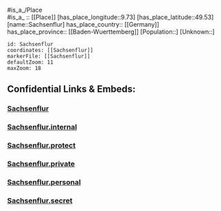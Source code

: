 ﻿---
location: [49.53,9.73] 
mapzoom: [7,12] 
mapmarker: city 
type: City
tags:
- geo/City


SpocWebEntityId: 33868
isDeleted: false
confidential: public

---
#is_a_/Place  
#is_a_ :: [[Place]] 
[has_place_longitude::9.73] 
[has_place_latitude::49.53] 
[name::Sachsenflur] 
has_place_country:: [[Germany]]  
has_place_province:: [[Baden-Wuerttemberg]] 
[Population::] 
[Unknown::] 


```leaflet
id: Sachsenflur
coordinates: [[Sachsenflur]] 
markerFile: [[Sachsenflur]] 
defaultZoom: 11 
maxZoom: 18
```


## Confidential Links & Embeds: 

### [Sachsenflur](/_public/Earth/Continent/Europe/Europe~Central/Germany/Germany~West/Baden-Wuerttemberg/counties~BW/Main-Tauber-Kreis/cities~Main-Tauber/Lauda-Königshofen/boroughs~Lauda-Königshofen/Sachsenflur.md) 

### [Sachsenflur.internal](/_internal/Earth/Continent/Europe/Europe~Central/Germany/Germany~West/Baden-Wuerttemberg/counties~BW/Main-Tauber-Kreis/cities~Main-Tauber/Lauda-Königshofen/boroughs~Lauda-Königshofen/Sachsenflur.internal.md) 

### [Sachsenflur.protect](/_protect/Earth/Continent/Europe/Europe~Central/Germany/Germany~West/Baden-Wuerttemberg/counties~BW/Main-Tauber-Kreis/cities~Main-Tauber/Lauda-Königshofen/boroughs~Lauda-Königshofen/Sachsenflur.protect.md) 

### [Sachsenflur.private](/_private/Earth/Continent/Europe/Europe~Central/Germany/Germany~West/Baden-Wuerttemberg/counties~BW/Main-Tauber-Kreis/cities~Main-Tauber/Lauda-Königshofen/boroughs~Lauda-Königshofen/Sachsenflur.private.md) 

### [Sachsenflur.personal](/_personal/Earth/Continent/Europe/Europe~Central/Germany/Germany~West/Baden-Wuerttemberg/counties~BW/Main-Tauber-Kreis/cities~Main-Tauber/Lauda-Königshofen/boroughs~Lauda-Königshofen/Sachsenflur.personal.md) 

### [Sachsenflur.secret](/_secret/Earth/Continent/Europe/Europe~Central/Germany/Germany~West/Baden-Wuerttemberg/counties~BW/Main-Tauber-Kreis/cities~Main-Tauber/Lauda-Königshofen/boroughs~Lauda-Königshofen/Sachsenflur.secret.md) 
